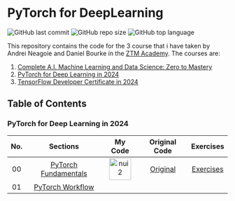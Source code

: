 # PyTorch for DeepLearning

![GitHub last commit](https://img.shields.io/github/last-commit/Yousefess/PyTorchforDeepLearning)
![GitHub repo size](https://img.shields.io/github/repo-size/Yousefess/PyTorchforDeepLearning)
![GitHub top language](https://img.shields.io/github/languages/top/Yousefess/PyTorchforDeepLearning)

This repository contains the code for the 3 course that i have taken by Andrei Neagoie and Daniel Bourke in the [ZTM Academy](https://zerotomastery.io/). The courses are:

1. [Complete A.I. Machine Learning and Data Science: Zero to Mastery](https://zerotomastery.io/courses/machine-learning-and-data-science-bootcamp/)
2. [PyTorch for Deep Learning in 2024](https://zerotomastery.io/courses/learn-pytorch/)
3. [TensorFlow Developer Certificate in 2024](https://zerotomastery.io/courses/learn-tensorflow/)

## Table of Contents

### PyTorch for Deep Learning in 2024

| No. | Sections | My Code | Original Code | Exercises |
| :---: | :--------: | :-------: | :-------------: | :---------: |
| 00 | [PyTorch Fundamentals](https://github.com/Yousefess/PyTorchforDeepLearning/tree/main/02%20PyTorch%20for%20Deep%20Learning%20in%202024/00%20PyTorch%20Fundamentals) | [<img width="50" height="50" src="https://img.icons8.com/ios/50/nui2.png" alt="nui2"/>](https://github.com/Yousefess/PyTorchforDeepLearning/blob/main/02%20PyTorch%20for%20Deep%20Learning%20in%202024/00%20PyTorch%20Fundamentals/pytorch_fundamentals.ipynb) | [Original](https://github.com/Yousefess/PyTorchforDeepLearning/tree/main/02%20PyTorch%20for%20Deep%20Learning%20in%202024/00%20PyTorch%20Fundamentals/original%20code) | [Exercises](https://github.com/Yousefess/PyTorchforDeepLearning/tree/main/02%20PyTorch%20for%20Deep%20Learning%20in%202024/00%20PyTorch%20Fundamentals/exercises)
01 | [PyTorch Workflow](https://github.com/Yousefess/ZTM-Courses/tree/main/02%20PyTorch%20for%20Deep%20Learning%20in%202024/01%20PyTorch%20Workflow)
